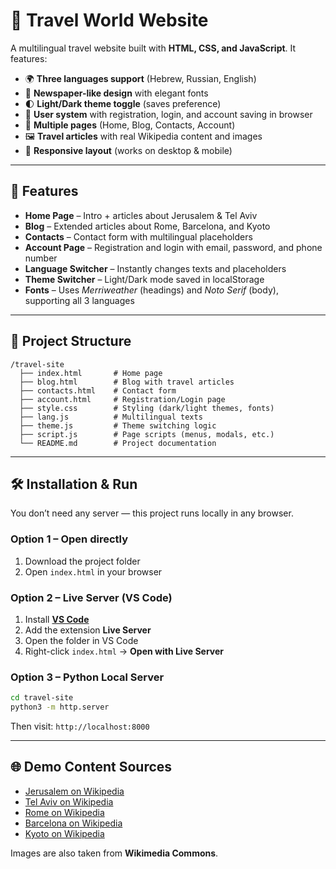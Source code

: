 # 📖 Travel World Website

A multilingual travel website built with **HTML, CSS, and JavaScript**.
It features:

* 🌍 **Three languages support** (Hebrew, Russian, English)
* 📰 **Newspaper-like design** with elegant fonts
* 🌓 **Light/Dark theme toggle** (saves preference)
* 👤 **User system** with registration, login, and account saving in browser
* 📄 **Multiple pages** (Home, Blog, Contacts, Account)
* 🖼️ **Travel articles** with real Wikipedia content and images
* 📱 **Responsive layout** (works on desktop & mobile)

---

## 🚀 Features

* **Home Page** – Intro + articles about Jerusalem & Tel Aviv
* **Blog** – Extended articles about Rome, Barcelona, and Kyoto
* **Contacts** – Contact form with multilingual placeholders
* **Account Page** – Registration and login with email, password, and phone number
* **Language Switcher** – Instantly changes texts and placeholders
* **Theme Switcher** – Light/Dark mode saved in localStorage
* **Fonts** – Uses *Merriweather* (headings) and *Noto Serif* (body), supporting all 3 languages

---

## 📂 Project Structure

```
/travel-site
  ├── index.html       # Home page
  ├── blog.html        # Blog with travel articles
  ├── contacts.html    # Contact form
  ├── account.html     # Registration/Login page
  ├── style.css        # Styling (dark/light themes, fonts)
  ├── lang.js          # Multilingual texts
  ├── theme.js         # Theme switching logic
  ├── script.js        # Page scripts (menus, modals, etc.)
  └── README.md        # Project documentation
```

---

## 🛠️ Installation & Run

You don’t need any server — this project runs locally in any browser.

### Option 1 – Open directly

1. Download the project folder
2. Open `index.html` in your browser

### Option 2 – Live Server (VS Code)

1. Install **[VS Code](https://code.visualstudio.com/)**
2. Add the extension **Live Server**
3. Open the folder in VS Code
4. Right-click `index.html` → **Open with Live Server**

### Option 3 – Python Local Server

```bash
cd travel-site
python3 -m http.server
```

Then visit: `http://localhost:8000`

---

## 🌐 Demo Content Sources

* [Jerusalem on Wikipedia](https://en.wikipedia.org/wiki/Jerusalem)
* [Tel Aviv on Wikipedia](https://en.wikipedia.org/wiki/Tel_Aviv)
* [Rome on Wikipedia](https://en.wikipedia.org/wiki/Rome)
* [Barcelona on Wikipedia](https://en.wikipedia.org/wiki/Barcelona)
* [Kyoto on Wikipedia](https://en.wikipedia.org/wiki/Kyoto)

Images are also taken from **Wikimedia Commons**.
